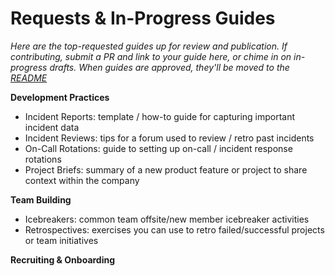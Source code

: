 # Requests & In-Progress Guides

*Here are the top-requested guides up for review and publication. If contributing, submit a PR and link to your guide here, or chime in on in-progress drafts. When guides are approved, they'll be moved to the <a href="README.md">README</a>*

**Development Practices**
* Incident Reports: template / how-to guide for capturing important incident data
* Incident Reviews: tips for a forum used to review / retro past incidents
* On-Call Rotations: guide to setting up on-call / incident response rotations
* Project Briefs: summary of a new product feature or project to share context within the company

**Team Building**
* Icebreakers: common team offsite/new member icebreaker activities
* Retrospectives: exercises you can use to retro failed/successful projects or team initiatives

**Recruiting & Onboarding**
